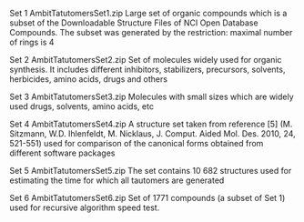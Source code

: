 Set 1
AmbitTatutomersSet1.zip
Large set of organic compounds which is a subset of the Downloadable Structure Files of NCI Open Database Compounds. The subset was generated by the restriction: maximal number of rings is 4

Set 2
AmbitTatutomersSet2.zip
Set of molecules widely used for organic synthesis. It includes different inhibitors, stabilizers, precursors, solvents, herbicides, amino acids, drugs and others

Set 3
AmbitTatutomersSet3.zip
Molecules with small sizes which are widely used drugs, solvents, amino acids, etc

Set 4
AmbitTatutomersSet4.zip
A structure set taken from reference [5] (M. Sitzmann, W.D. Ihlenfeldt, M. Nicklaus, J. Comput. Aided Mol. Des. 2010, 24, 521-551) used for comparison of the canonical forms obtained from different software packages

Set 5
AmbitTatutomersSet5.zip
The set contains 10 682 structures used for estimating the time for which all tautomers are generated

Set 6
AmbitTatutomersSet6.zip
Set of 1771 compounds (a subset of Set 1) used for recursive algorithm speed test.
